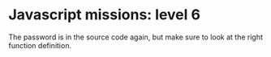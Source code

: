 # Javascript missions: level 6

The password is in the source code again, but make sure to look at the right function definition.
